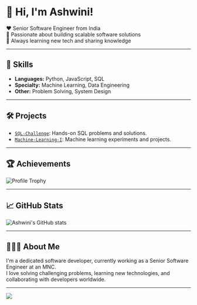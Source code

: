 # 👋 Hi, I'm Ashwini!

❤️ Senior Software Engineer from India  
💼 Passionate about building scalable software solutions  
🌱 Always learning new tech and sharing knowledge

---

## 🚀 Skills

- **Languages:** Python, JavaScript, SQL
- **Specialty:** Machine Learning, Data Engineering
- **Other:** Problem Solving, System Design

---

## 🛠️ Projects

- [`SQL-Challenge`](https://github.com/Ashu23Queen/SQL-Challenge): Hands-on SQL problems and solutions.
- [`Machine-Learning-I`](https://github.com/Ashu23Queen/Machine-Learning-I): Machine learning experiments and projects.

---

## 🏆 Achievements

![Profile Trophy](https://github-profile-trophy.vercel.app/?username=ashu23queen&theme=juicyfresh)

---

## 📈 GitHub Stats

![Ashwini's GitHub stats](https://github-readme-stats.vercel.app/api?username=ashu23queen&show_icons=true&theme=radical)

---

## 🙋🏻‍♀️ About Me

I'm a dedicated software developer, currently working as a Senior Software Engineer at an MNC.  
I love solving challenging problems, learning new technologies, and collaborating with developers worldwide.

--- 

![](https://komarev.com/ghpvc/?username=your-github-ashu23queen) 

 

